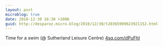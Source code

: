 ```yaml
---
layout: post
microblog: true
date: 2010-12-30 16:30 +1000
guid: http://desparoz.micro.blog/2010/12/30/t20365999823921152.html
---
```

Time for a swim (@ Sutherland Leisure Centre) [4sq.com/dPuFhI](http://4sq.com/dPuFhI)
